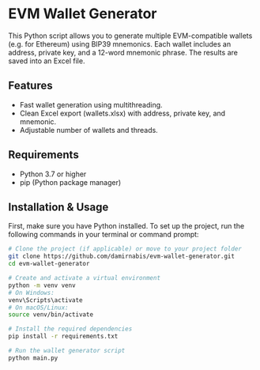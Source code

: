 # EVM Wallet Generator

This Python script allows you to generate multiple EVM-compatible wallets (e.g. for Ethereum) using BIP39 mnemonics. Each wallet includes an address, private key, and a 12-word mnemonic phrase. The results are saved into an Excel file.

## Features

- Fast wallet generation using multithreading.
- Clean Excel export (wallets.xlsx) with address, private key, and mnemonic.
- Adjustable number of wallets and threads.

## Requirements

- Python 3.7 or higher
- pip (Python package manager)

## Installation & Usage

First, make sure you have Python installed. To set up the project, run the following commands in your terminal or command prompt:

```bash
# Clone the project (if applicable) or move to your project folder
git clone https://github.com/damirnabis/evm-wallet-generator.git
cd evm-wallet-generator

# Create and activate a virtual environment
python -m venv venv
# On Windows:
venv\Scripts\activate
# On macOS/Linux:
source venv/bin/activate

# Install the required dependencies
pip install -r requirements.txt

# Run the wallet generator script
python main.py